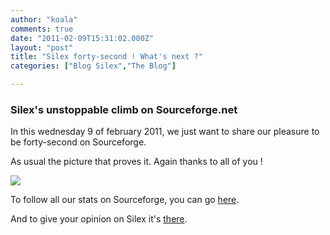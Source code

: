 ```yaml
---
author: "koala"
comments: true
date: "2011-02-09T15:31:02.000Z"
layout: "post"
title: "Silex forty-second ! What's next ?"
categories: ["Blog Silex","The Blog"]

---
```

### Silex's unstoppable climb on Sourceforge.net


In this wednesday 9 of february 2011, we just want to share our pleasure to be forty-second on Sourceforge.

As usual the picture that proves it. Again thanks to all of you !

[![](https://www.silexlabs.org/wp-content/uploads/2011/02/Silex-42ème2-680x510.png)](https://www.silexlabs.org/2011/02/silex-forty-second-whats-next/silex-42eme-3/)

To follow all our stats on Sourceforge, you can go [here](http://sourceforge.net/project/stats/?group_id=192954&ugn=silex).

And to give your opinion on Silex it's [there](http://sourceforge.net/projects/silex/).


